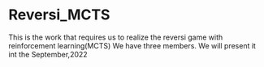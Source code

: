 # Reversi_MCTS
This is the work that requires us to realize the reversi game with reinforcement learning(MCTS)
We have three members.
We will present it int the September,2022
